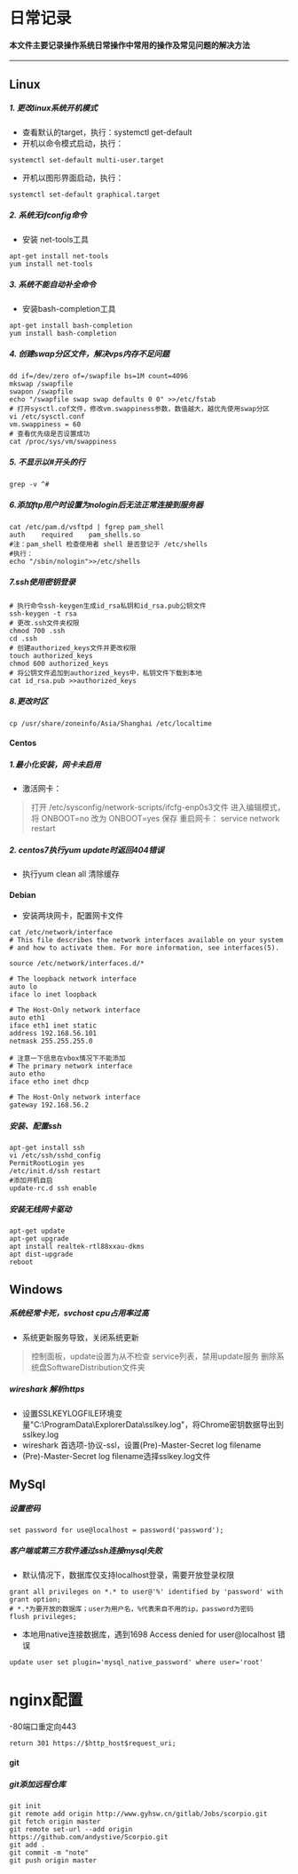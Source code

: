 # **日常记录**

#### 本文件主要记录操作系统日常操作中常用的操作及常见问题的解决方法

------
## **Linux**
##### 1. 更改linux系统开机模式

- 查看默认的target，执行：systemctl get-default
- 开机以命令模式启动，执行：
```
systemctl set-default multi-user.target
```
- 开机以图形界面启动，执行：
```
systemctl set-default graphical.target
```
##### 2. 系统无ifconfig命令
- 安装 net-tools工具
```
apt-get install net-tools
yum install net-tools
```
##### 3. 系统不能自动补全命令
- 安装bash-completion工具
```
apt-get install bash-completion
yum install bash-completion
```
##### 4. 创建swap分区文件，解决vps内存不足问题

```
dd if=/dev/zero of=/swapfile bs=1M count=4096
mkswap /swapfile
swapon /swapfile
echo "/swapfile swap swap defaults 0 0" >>/etc/fstab
# 打开sysctl.cof文件，修改vm.swappiness参数，数值越大，越优先使用swap分区
vi /etc/sysctl.conf
vm.swappiness = 60
# 查看优先级是否设置成功
cat /proc/sys/vm/swappiness 
```
##### 5. 不显示以#开头的行

```
grep -v ^#
```
##### 6.添加ftp用户时设置为nologin后无法正常连接到服务器
```
cat /etc/pam.d/vsftpd | fgrep pam_shell
auth	required	pam_shells.so
#注：pam_shell 检查使用者 shell 是否登记于 /etc/shells
#执行：
echo "/sbin/nologin">>/etc/shells
```
##### 7.ssh使用密钥登录
```
# 执行命令ssh-keygen生成id_rsa私钥和id_rsa.pub公钥文件
ssh-keygen -t rsa
# 更改.ssh文件夹权限
chmod 700 .ssh
cd .ssh
# 创建authorized_keys文件并更改权限
touch authorized_keys
chmod 600 authorized_keys
# 将公钥文件追加到authorized_keys中，私钥文件下载到本地
cat id_rsa.pub >>authorized_keys
```
##### 8.更改时区
```
cp /usr/share/zoneinfo/Asia/Shanghai /etc/localtime
```


#### **Centos**
##### 1.最小化安装，网卡未启用

- 激活网卡：
> 打开 /etc/sysconfig/network-scripts/ifcfg-enp0s3文件
> 进入编辑模式，将 ONBOOT=no 改为 ONBOOT=yes 保存
> 重启网卡： service network restart 

##### 2. centos7执行yum update时返回404错误
- 执行yum clean all 清除缓存
#### **Debian**
- 安装两块网卡，配置网卡文件
```
cat /etc/network/interface
# This file describes the network interfaces available on your system
# and how to activate them. For more information, see interfaces(5).

source /etc/network/interfaces.d/*

# The loopback network interface
auto lo
iface lo inet loopback

# The Host-Only network interface
auto eth1
iface eth1 inet static
address 192.168.56.101
netmask 255.255.255.0

# 注意一下信息在vbox情况下不能添加
# The primary network interface
auto etho
iface etho inet dhcp

# The Host-Only network interface
gateway 192.168.56.2
```

##### 安装、配置ssh
```
apt-get install ssh
vi /etc/ssh/sshd_config 
PermitRootLogin yes
/etc/init.d/ssh restart
#添加开机自启
update-rc.d ssh enable 
```
##### 安装无线网卡驱动
```
apt-get update
apt-get upgrade
apt install realtek-rtl88xxau-dkms
apt dist-upgrade
reboot
````

## **Windows**
##### 系统经常卡死，svchost cpu占用率过高
- 系统更新服务导致，关闭系统更新
> 控制面板，update设置为从不检查
> service列表，禁用update服务
> 删除系统盘SoftwareDistribution文件夹

##### wireshark 解析https
- 设置SSLKEYLOGFILE环境变量"C:\ProgramData\ExplorerData\sslkey.log"，将Chrome密钥数据导出到sslkey.log
- wireshark 首选项-协议-ssl，设置(Pre)-Master-Secret log filename
- (Pre)-Master-Secret log filename选择sslkey.log文件

## **MySql**

##### 设置密码
```
set password for use@localhost = password('password');
```
##### 客户端或第三方软件通过ssh连接mysql失败
- 默认情况下，数据库仅支持localhost登录，需要开放登录权限
```
grant all privileges on *.* to user@'%' identified by 'password' with grant option;
# *.*为要开放的数据库；user为用户名，%代表来自不用的ip，password为密码
flush privileges;
```

- 本地用native连接数据库，遇到1698  Access denied for user@localhost 错误

```
update user set plugin='mysql_native_password' where user='root'
```

# nginx配置

-80端口重定向443
```
return 301 https://$http_host$request_uri;
```


#### git
##### git添加远程仓库
```
git init
git remote add origin http://www.gyhsw.cn/gitlab/Jobs/scorpio.git
git fetch origin master
git remote set-url --add origin https://github.com/andystive/Scorpio.git
git add .
git commit -m "note"
git push origin master
```